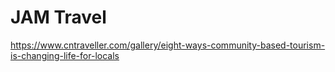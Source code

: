 # JAM Travel
https://www.cntraveller.com/gallery/eight-ways-community-based-tourism-is-changing-life-for-locals